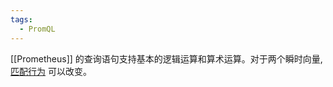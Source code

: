 ```yaml
---
tags:
  - PromQL
---
```

[[Prometheus]] 的查询语句支持基本的逻辑运算和算术运算。对于两个瞬时向量, [匹配行为](https://prometheus.io/docs/prometheus/latest/querying/operators/#vector-matching) 可以改变。
